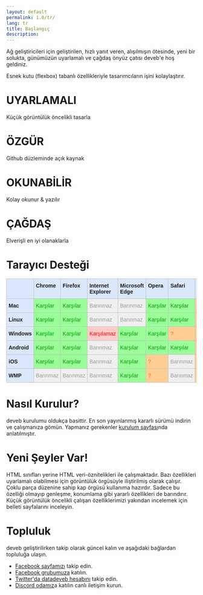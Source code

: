 ```yaml
---
layout: default
permalink: 1.0/tr/
lang: tr
title: Başlangıç
description: 
---
```


<p class="girlik">
  Ağ geliştiricileri için geliştirilen, hızlı yanıt veren, alışılmışın ötesinde,
  yeni bir solukta, günümüzün uyarlamalı ve çağdaş önyüz çatısı <span class="simget">deveb</span>'e hoş geldiniz.
</p>

<p>
  Esnek kutu (flexbox) tabanlı özellikleriyle tasarımcıların işini kolaylaştırır. 
</p>

<div data-gnl="o dengeli-aralık metin-ortada">
  <div data-kart>
    <p style="font-size:23px;">
    <i class="fa fa-mobile" aria-hidden="true" style="font-size:1em;"></i>
    <i class="fa fa-tablet" aria-hidden="true" style="font-size:1.3em;"></i>
    <i class="fa fa-laptop" aria-hidden="true" style="font-size:1.7em;"></i>
    <i class="fa fa-desktop" aria-hidden="true" style="font-size:2em;"></i>
    </p>
    <h1>UYARLAMALI</h1>
    <p>Küçük görüntülük öncelikli tasarla</p>
  </div>
  <div data-kart>
      <p style="font-size:23px;">
        <i class="fa fa-github" aria-hidden="true" style="font-size:2em;"></i>
      </p>
      <h1>ÖZGÜR</h1>
      <p>Github düzleminde açık kaynak</p>
  </div>
  <div data-kart>
      <p style="font-size:23px;">
        <i class="fa fa-search" aria-hidden="true" style="font-size:2em;"></i>
      </p>
      <h1>OKUNABİLİR</h1>
      <p>Kolay okunur & yazılır</p>
  </div>
  <div data-kart>
    <p style="font-size:23px;">
      <i class="fa fa-css3" aria-hidden="true" style="font-size:2em;"></i>
    </p>
    <h1>ÇAĞDAŞ</h1>
    <p>Elverişli en iyi olanaklarla</p>
  </div>
</div>

<p></p>

<h1>Tarayıcı Desteği</h1>

<style type="text/css">
.tg  {border-collapse:collapse;border-spacing:0;}
.tg td{font-family:Arial, sans-serif;font-size:14px;padding:10px 5px;border-style:solid;border-width:1px;overflow:hidden;word-break:normal;border-color:black;}
.tg th{font-family:Arial, sans-serif;font-size:14px;font-weight:normal;padding:10px 5px;border-style:solid;border-width:1px;overflow:hidden;word-break:normal;border-color:black;}
.tg .tg-t7us{background-color:#efefef;color:#9b9b9b;border-color:#c0c0c0;text-align:left;vertical-align:top}
.tg .tg-iwjk{font-weight:bold;background-color:#dae8fc;border-color:#c0c0c0;text-align:left;vertical-align:top}
.tg .tg-4hvh{background-color:#ffce93;color:#f56b00;border-color:#c0c0c0;text-align:left;vertical-align:top}
.tg .tg-19wx{background-color:#9aff99;color:#009901;border-color:#c0c0c0;text-align:left;vertical-align:top}
.tg .tg-bk4l{background-color:#ffccc9;color:#fe0000;border-color:#c0c0c0;text-align:left;vertical-align:top}
</style>
<table class="tg">
  <tr>
    <th class="tg-iwjk"></th>
    <th class="tg-iwjk">Chrome</th>
    <th class="tg-iwjk">Firefox</th>
    <th class="tg-iwjk">Internet Explorer</th>
    <th class="tg-iwjk">Microsoft Edge</th>
    <th class="tg-iwjk">Opera</th>
    <th class="tg-iwjk">Safari</th>
    <th class="tg-iwjk">Diğer</th>
  </tr>
  <tr>
    <td class="tg-iwjk">Mac</td>
    <td class="tg-19wx">Karşılar</td>
    <td class="tg-19wx">Karşılar</td>
    <td class="tg-t7us">Barınmaz</td>
    <td class="tg-t7us">Barınmaz</td>
    <td class="tg-19wx">Karşılar</td>
    <td class="tg-19wx">Karşılar</td>
    <td class="tg-4hvh">?</td>
  </tr>
  <tr>
    <td class="tg-iwjk">Linux</td>
    <td class="tg-19wx">Karşılar</td>
    <td class="tg-19wx">Karşılar</td>
    <td class="tg-t7us">Barınmaz</td>
    <td class="tg-t7us">Barınmaz</td>
    <td class="tg-19wx">Karşılar</td>
    <td class="tg-19wx">Karşılar</td>
    <td class="tg-4hvh">?</td>
  </tr>
  <tr>
    <td class="tg-iwjk">Windows</td>
    <td class="tg-19wx">Karşılar</td>
    <td class="tg-19wx">Karşılar</td>
    <td class="tg-bk4l">Karşılamaz</td>
    <td class="tg-19wx">Karşılar</td>
    <td class="tg-19wx">Karşılar</td>
    <td class="tg-4hvh">?</td>
    <td class="tg-4hvh">?</td>
  </tr>
  <tr>
    <td class="tg-iwjk">Android</td>
    <td class="tg-19wx">Karşılar</td>
    <td class="tg-19wx">Karşılar</td>
    <td class="tg-t7us">Barınmaz</td>
    <td class="tg-19wx">Karşılar</td>
    <td class="tg-19wx">Karşılar</td>
    <td class="tg-19wx">Karşılar</td>
    <td class="tg-4hvh">?</td>
  </tr>
  <tr>
    <td class="tg-iwjk">iOS</td>
    <td class="tg-19wx">Karşılar</td>
    <td class="tg-19wx">Karşılar</td>
    <td class="tg-t7us">Barınmaz</td>
    <td class="tg-19wx">Karşılar</td>
    <td class="tg-4hvh">?</td>
    <td class="tg-t7us">Barınmaz</td>
    <td class="tg-4hvh">?</td>
  </tr>
  <tr>
    <td class="tg-iwjk">WMP</td>
    <td class="tg-t7us">Barınmaz</td>
    <td class="tg-t7us">Barınmaz</td>
    <td class="tg-t7us">Barınmaz</td>
    <td class="tg-19wx">Karşılar</td>
    <td class="tg-4hvh">?</td>
    <td class="tg-t7us">Barınmaz</td>
    <td class="tg-4hvh">?</td>
  </tr>
</table>

<h1>Nasıl Kurulur?</h1>
<p>
  <span class="simget">deveb</span> kurulumu oldukça basittir. En son yayınlanmış
  kararlı sürümü indirin ve çalışmanıza gömün. Yapmanız gerekenler
  <a href="/1.0/tr/kurulum.html">kurulum sayfası</a>nda anlatılmıştır.
</p>

<h1>Yeni Şeyler Var!</h1>
<p>
  HTML sınıfları yerine HTML veri-öznitelikleri ile çalışmaktadır. Bazı özellikleri
  uyarlamalı olabilmesi için görüntülük örgüsüyle iliştirilmiş olarak çalışır. Çoklu parça
  düzenine sahip kap örgüsü kullanıma hazırdır. Sadece bu özelliği olmayıp genleşme,
  konumlama gibi yararlı özellikleri de barındırır. Küçük görüntülük öncelikli çalışan
  özelliklerimizi yakından incelemek için belleti sayfalarını inceleyin.
</p>

<h1>Topluluk</h1>
<p>
  <span class="simget">deveb</span> geliştirilirken takip olarak güncel
  kalın ve aşağıdaki bağlardan topluluğa ulaşın.
</p>
<ul>
  <li><a href="https://www.facebook.com/datadeveb/?ref=bookmarks">Facebook sayfamızı</a> takip edin.</li>
  <li><a href="https://www.facebook.com/groups/1818283228485179/?ref=bookmarks">Facebook grubumuza</a> katılın.</li>
  <li><a href="https://twitter.com/datadeveb">Twitter'da datadeveb hesabını</a> takip edin.</li>
  <li><a href="https://discord.gg/GeaYaCb">Discord odamız</a>a katılın canlı iletişim kurun.</li>
</ul>
<style type="text/css">
  [data-kart]{
    width:300px;
  }
</style>